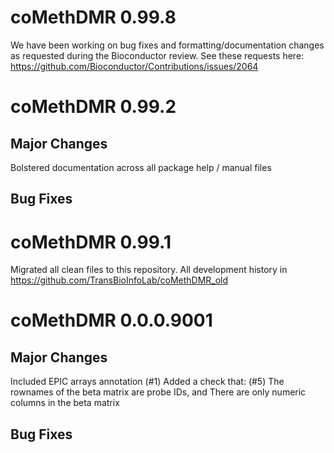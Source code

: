# coMethDMR 0.99.8
We have been working on bug fixes and formatting/documentation changes as requested during the Bioconductor review. See these requests here: <https://github.com/Bioconductor/Contributions/issues/2064>

# coMethDMR 0.99.2

## Major Changes
Bolstered documentation across all package help / manual files

## Bug Fixes


# coMethDMR 0.99.1
Migrated all clean files to this repository.
All development history in https://github.com/TransBioInfoLab/coMethDMR_old



# coMethDMR 0.0.0.9001

## Major Changes
Included EPIC arrays annotation (#1)
Added a check that: (#5)
The rownames of the beta matrix are probe IDs, and
There are only numeric columns in the beta matrix

## Bug Fixes

